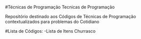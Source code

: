 #Técnicas de Programação
Tecnicas de Programação

Repositório destinado aos Códigos de Técnicas de Programação contextualizados
para problemas do Cotidiano


#Lista de Códigos:
-Lista de Itens Churrasco
